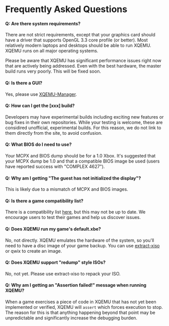 Frequently Asked Questions
==========================

#### Q: Are there system requirements?

There are not strict requirements, except that your graphics card should have
a driver that supports OpenGL 3.3 core profile (or better). Most relatively
modern laptops and desktops should be able to run XQEMU. XQEMU runs on all
major operating systems.

Please be aware that XQEMU has significant performance issues right now that
are actively being addressed. Even with the best hardware, the master build
runs very poorly. This will be fixed soon.

#### Q: Is there a GUI?

Yes, please use [XQEMU-Manager](https://github.com/xqemu/xqemu-manager).

#### Q: How can I get the [xxx] build?

Developers may have experimental builds including exciting new features or bug
fixes in their own repositories. While your testing is welcome, these are
considired unofficial, experimental builds. For this reason, we do not link to
them directly from the site, to avoid confusion.

#### Q: What BIOS do I need to use?

Your MCPX and BIOS dump should be for a 1.0 Xbox. It's suggested that
your MCPX dump be 1.0 and that a compatible BIOS image be used (users have
reported success with "COMPLEX 4627").

#### Q: Why am I getting "The guest has not initialized the display"?

This is likely due to a mismatch of MCPX and BIOS images.

#### Q: Is there a game compatibility list?

There is a compatibility list
[here](https://docs.google.com/spreadsheets/d/1sVtQ9SNPathKAMCqfYtvJQP0bs0UeLzP9otPHvZDMwE/edit#gid=70987934),
but this may not be up to date. We encourage users to test their games and help us discover issues.

#### Q: Does XQEMU run my game's default.xbe?

No, not directly. XQEMU emulates the hardware of the system, so you'll need to
have a disc image of your game backup. You can use
[extract-xiso](https://github.com/xboxdev/extract-xiso) or qwix to create an
image.

#### Q: Does XQEMU support "redump" style ISOs?

No, not yet. Please use extract-xiso to repack your ISO.

#### Q: Why am I getting an "Assertion failed!" message when running XQEMU?

When a game exercises a piece of code in XQEMU that has not yet been implemented or verified, XQEMU will `assert`  which forces execution to stop. The reason for this is that anything happening beyond that point may be unpredictable and significantly increase the debugging burden.
